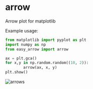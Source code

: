 # arrow
Arrow plot for matplotlib


Example usage:

```python
from matplotlib import pyplot as plt
import numpy as np
from easy_arrow import arrow

ax = plt.gca()
for x,y in np.random.random((10, 2)):
        arrow(ax, x, y)
plt.show()
```

![arrows](img/arrows.png)

